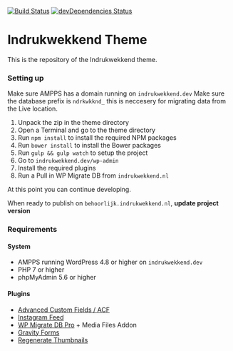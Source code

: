 [![Build Status](https://travis-ci.org/newfishdev/indrukwekkend.svg?branch=master)](https://travis-ci.org/newfishdev/indrukwekkend)
[![devDependencies Status](https://david-dm.org/newfishdev/indrukwekkend/dev-status.svg)](https://david-dm.org/newfishdev/indrukwekkend?type=dev)

# Indrukwekkend Theme

This is the repository of the Indrukwekkend theme.

### Setting up

Make sure AMPPS has a domain running on `indrukwekkend.dev` 
Make sure the database prefix is `ndrkwkknd_` this is neccesery for migrating data from the Live location.

1. Unpack the zip in the theme directory
2. Open a Terminal and go to the theme directory
3. Run `npm install` to install the required NPM packages
4. Run `bower install` to install the Bower packages
5. Run `gulp && gulp watch` to setup the project
6. Go to `indrukwekkend.dev/wp-admin`
7. Install the required plugins
8. Run a Pull in WP Migrate DB from `indrukwekkend.nl`

At this point you can continue developing.

When ready to publish on `behoorlijk.indrukwekkend.nl`, **update project version**

### Requirements

#### System
 * AMPPS running WordPress 4.8 or higher on `indrukwekkend.dev`
 * PHP 7 or higher
 * phpMyAdmin 5.6 or higher

#### Plugins
* [Advanced Custom Fields / ACF](https://www.advancedcustomfields.com/)
* [Instagram Feed](https://wordpress.org/plugins/instagram-feed/)
* [WP Migrate DB Pro](http://deliciousbrains.com/wp-migrate-db-pro/) + Media Files Addon
* [Gravity Forms](http://gravityforms.com/)
* [Regenerate Thumbnails](https://wordpress.org/plugins/regenerate-thumbnails/)
